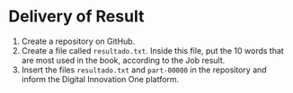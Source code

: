# Delivery of Result

1. Create a repository on GitHub.
2. Create a file called ```resultado.txt```. Inside this file, put the 10 words that are most used in the book, according to the Job result.
3. Insert the files ```resultado.txt``` and ```part-00000``` in the repository and inform the Digital Innovation One platform.